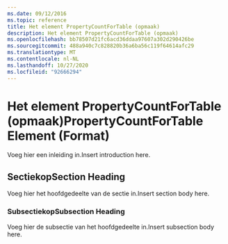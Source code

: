 ```yaml
---
ms.date: 09/12/2016
ms.topic: reference
title: Het element PropertyCountForTable (opmaak)
description: Het element PropertyCountForTable (opmaak)
ms.openlocfilehash: bb78507d21fc6acd36ddaa97607a302d290426be
ms.sourcegitcommit: 488a940c7c828820b36a6ba56c119f64614afc29
ms.translationtype: MT
ms.contentlocale: nl-NL
ms.lasthandoff: 10/27/2020
ms.locfileid: "92666294"
---
```

# <a name="propertycountfortable-element-format"></a><span data-ttu-id="5fe3c-103">Het element PropertyCountForTable (opmaak)</span><span class="sxs-lookup"><span data-stu-id="5fe3c-103">PropertyCountForTable Element (Format)</span></span>

<span data-ttu-id="5fe3c-104">Voeg hier een inleiding in.</span><span class="sxs-lookup"><span data-stu-id="5fe3c-104">Insert introduction here.</span></span>

## <a name="section-heading"></a><span data-ttu-id="5fe3c-105">Sectiekop</span><span class="sxs-lookup"><span data-stu-id="5fe3c-105">Section Heading</span></span>

<span data-ttu-id="5fe3c-106">Voeg hier het hoofdgedeelte van de sectie in.</span><span class="sxs-lookup"><span data-stu-id="5fe3c-106">Insert section body here.</span></span>

### <a name="subsection-heading"></a><span data-ttu-id="5fe3c-107">Subsectiekop</span><span class="sxs-lookup"><span data-stu-id="5fe3c-107">Subsection Heading</span></span>

<span data-ttu-id="5fe3c-108">Voeg hier de subsectie van het hoofdgedeelte in.</span><span class="sxs-lookup"><span data-stu-id="5fe3c-108">Insert subsection body here.</span></span>
